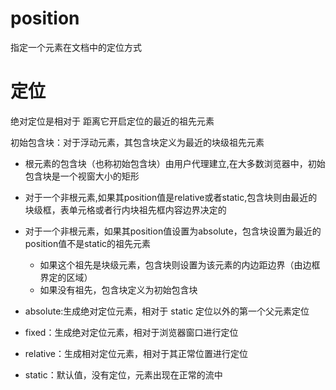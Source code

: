 # position
指定一个元素在文档中的定位方式
# 定位
绝对定位是相对于 距离它开启定位的最近的祖先元素

初始包含块：对于浮动元素，其包含块定义为最近的块级祖先元素
- 根元素的包含块（也称初始包含块）由用户代理建立,在大多数浏览器中，初始包含块是一个视窗大小的矩形
- 对于一个非根元素,如果其position值是relative或者static,包含块则由最近的块级框，表单元格或者行内块祖先框内容边界决定的
- 对于一个非根元素，如果其position值设置为absolute，包含块设置为最近的position值不是static的祖先元素
    - 如果这个祖先是块级元素，包含块则设置为该元素的内边距边界（由边框界定的区域）
    - 如果没有祖先，包含块定义为初始包含块

- absolute:生成绝对定位元素，相对于 static 定位以外的第一个父元素定位
- fixed：生成绝对定位元素，相对于浏览器窗口进行定位
- relative：生成相对定位元素，相对于其正常位置进行定位
- static：默认值，没有定位，元素出现在正常的流中
